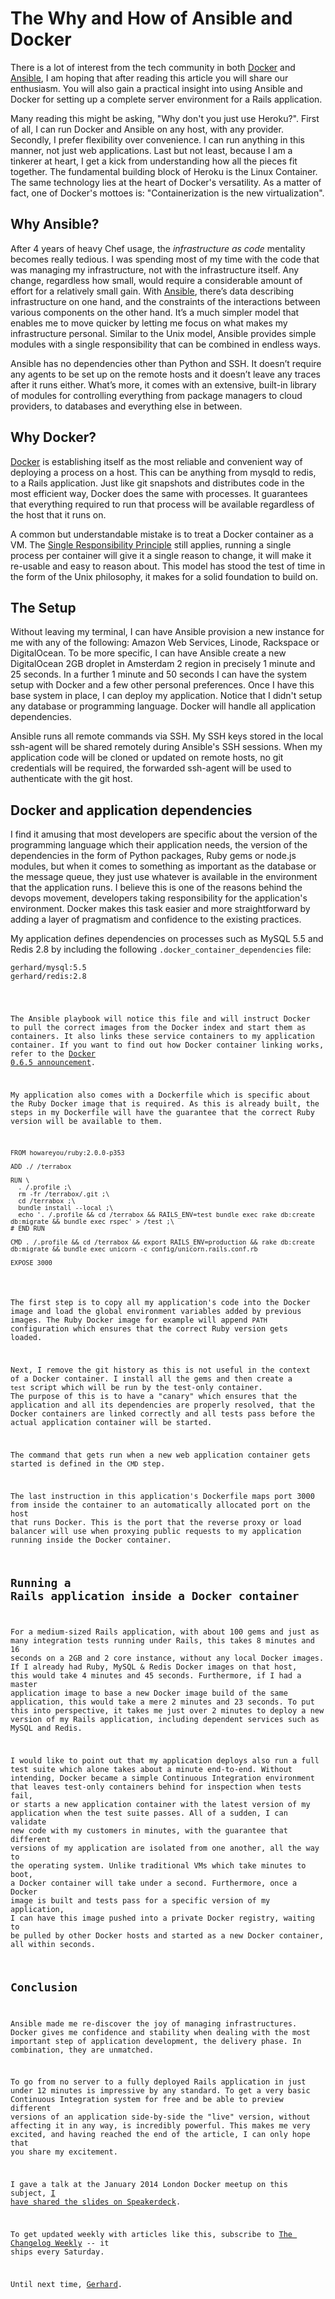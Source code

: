# The Why and How of Ansible and Docker

There is a lot of interest from the tech community in both
[Docker](https://www.docker.io/) and
[Ansible](https://github.com/ansible/ansible), I am hoping that after
reading this article you will share our enthusiasm. You will also gain a
practical insight into using Ansible and Docker for setting up a
complete server environment for a Rails application.

Many reading this might be asking, "Why don't you just use Heroku?".
First of all, I can run Docker and Ansible on any host, with any
provider.  Secondly, I prefer flexibility over convenience. I can run
anything in this manner, not just web applications. Last but not least,
because I am a tinkerer at heart, I get a kick from understanding how
all the pieces fit together. The fundamental building block of Heroku is
the Linux Container. The same technology lies at the heart of Docker's
versatility. As a matter of fact, one of Docker's mottoes is:
"Containerization is the new virtualization".

## Why Ansible?

After 4 years of heavy Chef usage, the _infrastructure as code_
mentality becomes really tedious. I was spending most of my time with
the code that was managing my infrastructure, not with the
infrastructure itself. Any change, regardless how small, would require a
considerable amount of effort for a relatively small gain. With
[Ansible](http://ansible.com), there’s data describing infrastructure on
one hand, and the constraints of the interactions between various
components on the other hand. It’s a much simpler model that enables me
to move quicker by letting me focus on what makes my infrastructure
personal. Similar to the Unix model, Ansible provides simple modules
with a single responsibility that can be combined in endless ways.

Ansible has no dependencies other than Python and SSH. It doesn’t
require any agents to be set up on the remote hosts and it doesn’t leave
any traces after it runs either. What’s more, it comes with an
extensive, built-in library of modules for controlling everything from
package managers to cloud providers, to databases and everything else in
between.

## Why Docker?

[Docker](http://docker.io) is establishing itself as the most reliable
and convenient way of deploying a process on a host. This can be
anything from mysqld to redis, to a Rails application. Just like git
snapshots and distributes code in the most efficient way, Docker does
the same with processes. It guarantees that everything required to run
that process will be available regardless of the host that it runs on.

A common but understandable mistake is to treat a Docker container as a
VM. The [Single Responsibility
Principle](http://en.wikipedia.org/wiki/Single_responsibility_principle)
still applies, running a single process per container will give it a
single reason to change, it will make it re-usable and easy to reason
about. This model has stood the test of time in the form of the Unix
philosophy, it makes for a solid foundation to build on.

## The Setup

Without leaving my terminal, I can have Ansible provision a new instance
for me with any of the following: Amazon Web Services, Linode, Rackspace
or DigitalOcean. To be more specific, I can have Ansible create a new
DigitalOcean 2GB droplet in Amsterdam 2 region in precisely 1 minute and
25 seconds. In a further 1 minute and 50 seconds I can have the system
setup with Docker and a few other personal preferences. Once I have this
base system in place, I can deploy my application.  Notice that I didn't
setup any database or programming language. Docker will handle all
application dependencies.

Ansible runs all remote commands via SSH. My SSH keys stored in the
local ssh-agent will be shared remotely during Ansible's SSH sessions.
When my application code will be cloned or updated on remote hosts, no
git credentials will be required, the forwarded ssh-agent will be used
to authenticate with the git host.

## Docker and application dependencies

I find it amusing that most developers are specific about the version of
the programming language which their application needs, the version of
the dependencies in the form of Python packages, Ruby gems or node.js
modules, but when it comes to something as important as the database or
the message queue, they just use whatever is available in the
environment that the application runs. I believe this is one of the
reasons behind the devops movement, developers taking responsibility for
the application's environment. Docker makes this task easier and more
straightforward by adding a layer of pragmatism and confidence to the
existing practices.

My application defines dependencies on processes such as MySQL 5.5 and
Redis 2.8 by including the following `.docker_container_dependencies`
file:

<pre><code class="no-highlight">gerhard/mysql:5.5
gerhard/redis:2.8
</pre>

The Ansible playbook will notice this file and will instruct Docker to
pull the correct images from the Docker index and start them as
containers. It also links these service containers to my application
container. If you want to find out how Docker container linking works,
refer to the [Docker 0.6.5
announcement](http://blog.docker.io/2013/10/docker-0-6-5-links-container-naming-advanced-port-redirects-host-integration/).

My application also comes with a Dockerfile which is specific about the
Ruby Docker image that is required. As this is already built, the steps
in my Dockerfile will have the guarantee that the correct Ruby version
will be available to them.

<pre><code class="no-highlight">FROM howareyou/ruby:2.0.0-p353

ADD ./ /terrabox

RUN \
  . /.profile ;\
  rm -fr /terrabox/.git ;\
  cd /terrabox ;\
  bundle install --local ;\
  echo '. /.profile && cd /terrabox && RAILS_ENV=test bundle exec rake db:create db:migrate && bundle exec rspec' > /test ;\
# END RUN

CMD . /.profile && cd /terrabox && export RAILS_ENV=production && rake db:create db:migrate && bundle exec unicorn -c config/unicorn.rails.conf.rb

EXPOSE 3000</code></pre>

The first step is to copy all my application's code into the Docker
image and load the global environment variables added by previous
images. The Ruby Docker image for example will append `PATH`
configuration which ensures that the correct Ruby version gets loaded.

Next, I remove the git history as this is not useful in the context of a
Docker container. I install all the gems and then create a `test` script
which will be run by the test-only container. The purpose of this is to
have a "canary" which ensures that the application and all its
dependencies are properly resolved, that the Docker containers are
linked correctly and all tests pass before the actual application
container will be started.

The command that gets run when a new web application container gets
started is defined in the `CMD` step.

The last instruction in this application's Dockerfile maps port 3000
from inside the container to an automatically allocated port on the host
that runs Docker. This is the port that the reverse proxy or load
balancer will use when proxying public requests to my application
running inside the Docker container.

## Running a Rails application inside a Docker container

For a medium-sized Rails application, with about 100 gems and just as
many integration tests running under Rails, this takes 8 minutes and 16
seconds on a 2GB and 2 core instance, without any local Docker images.
If I already had Ruby, MySQL & Redis Docker images on that host, this
would take 4 minutes and 45 seconds. Furthermore, if I had a master
application image to base a new Docker image build of the same
application, this would take a mere 2 minutes and 23 seconds. To put
this into perspective, it takes me just over 2 minutes to deploy a new
version of my Rails application, including dependent services such as
MySQL and Redis.

I would like to point out that my application deploys also run a full
test suite which alone takes about a minute end-to-end. Without
intending, Docker became a simple Continuous Integration environment
that leaves test-only containers behind for inspection when tests fail,
or starts a new application container with the latest version of my
application when the test suite passes. All of a sudden, I can validate
new code with my customers in minutes, with the guarantee that different
versions of my application are isolated from one another, all the way to
the operating system. Unlike traditional VMs which take minutes to boot,
a Docker container will take under a second. Furthermore, once a Docker
image is built and tests pass for a specific version of my application,
I can have this image pushed into a private Docker registry, waiting to
be pulled by other Docker hosts and started as a new Docker container,
all within seconds.

## Conclusion

Ansible made me re-discover the joy of managing infrastructures. Docker
gives me confidence and stability when dealing with the most important
step of application development, the delivery phase. In combination, they
are unmatched.

To go from no server to a fully deployed Rails application in just under
12 minutes is impressive by any standard. To get a very basic Continuous
Integration system for free and be able to preview different versions of
an application side-by-side the "live" version, without affecting it in
any way, is incredibly powerful. This makes me very excited, and having
reached the end of the article, I can only hope that you share my
excitement.

I gave a talk at the January 2014 London Docker meetup on this subject,
[I have shared the slides on
Speakerdeck](https://speakerdeck.com/gerhardlazu/ansible-and-docker-the-path-to-continuous-delivery-part-1).

To get updated weekly with articles like this,
subscribe to [The Changelog Weekly](http://thechangelog.com/weekly/) -- it ships every Saturday.

Until next time, [Gerhard](https://twitter.com/gerhardlazu).
